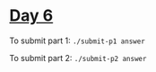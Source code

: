# [Day 6](https://adventofcode.com/2024/day/6)

To submit part 1: `./submit-p1 answer`

To submit part 2: `./submit-p2 answer`